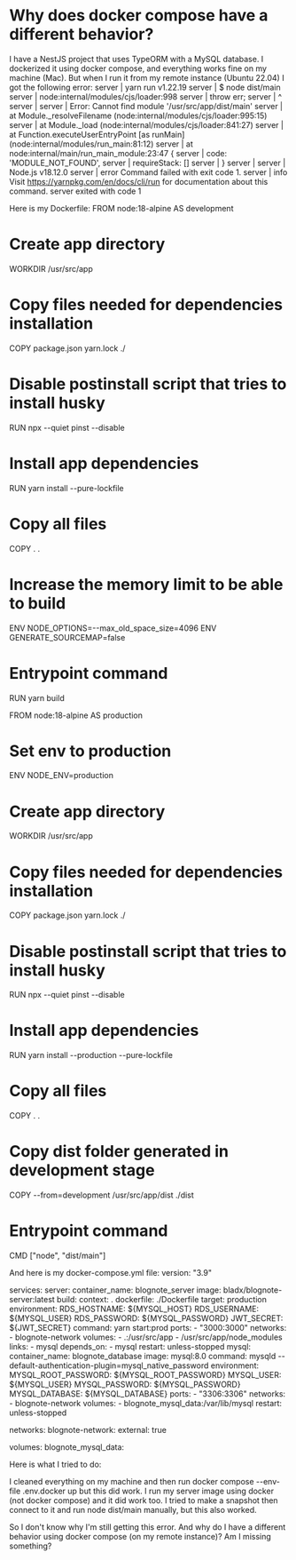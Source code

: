 
# Why does docker compose have a different behavior?

I have a NestJS project that uses TypeORM with a MySQL database.
I dockerized it using docker compose, and everything works fine on my machine (Mac).
But when I run it from my remote instance (Ubuntu 22.04) I got the following error:
server    | yarn run v1.22.19
server    | $ node dist/main
server    | node:internal/modules/cjs/loader:998
server    |   throw err;
server    |   ^
server    | 
server    | Error: Cannot find module '/usr/src/app/dist/main'
server    |     at Module._resolveFilename (node:internal/modules/cjs/loader:995:15)
server    |     at Module._load (node:internal/modules/cjs/loader:841:27)
server    |     at Function.executeUserEntryPoint [as runMain] (node:internal/modules/run_main:81:12)
server    |     at node:internal/main/run_main_module:23:47 {
server    |   code: 'MODULE_NOT_FOUND',
server    |   requireStack: []
server    | }
server    | 
server    | Node.js v18.12.0
server    | error Command failed with exit code 1.
server    | info Visit https://yarnpkg.com/en/docs/cli/run for documentation about this command.
server exited with code 1

Here is my Dockerfile:
FROM node:18-alpine AS development

# Create app directory
WORKDIR /usr/src/app

# Copy files needed for dependencies installation
COPY package.json yarn.lock ./ 

# Disable postinstall script that tries to install husky
RUN npx --quiet pinst --disable

# Install app dependencies
RUN yarn install --pure-lockfile

# Copy all files
COPY . .

# Increase the memory limit to be able to build
ENV NODE_OPTIONS=--max_old_space_size=4096
ENV GENERATE_SOURCEMAP=false

# Entrypoint command
RUN yarn build


FROM node:18-alpine AS production

# Set env to production
ENV NODE_ENV=production

# Create app directory
WORKDIR /usr/src/app

# Copy files needed for dependencies installation
COPY package.json yarn.lock ./ 

# Disable postinstall script that tries to install husky
RUN npx --quiet pinst --disable

# Install app dependencies
RUN yarn install --production --pure-lockfile

# Copy all files
COPY . .

# Copy dist folder generated in development stage
COPY --from=development /usr/src/app/dist ./dist

# Entrypoint command
CMD ["node", "dist/main"]

And here is my docker-compose.yml file:
version: "3.9"

services:
  server:
    container_name: blognote_server
    image: bladx/blognote-server:latest
    build:
      context: .
      dockerfile: ./Dockerfile
      target: production
    environment:
      RDS_HOSTNAME: ${MYSQL_HOST}
      RDS_USERNAME: ${MYSQL_USER}
      RDS_PASSWORD: ${MYSQL_PASSWORD}
      JWT_SECRET: ${JWT_SECRET}
    command: yarn start:prod
    ports:
      - "3000:3000"
    networks:
      - blognote-network
    volumes:
      - .:/usr/src/app
      - /usr/src/app/node_modules
    links:
      - mysql
    depends_on:
      - mysql
    restart: unless-stopped
  mysql:
    container_name: blognote_database
    image: mysql:8.0
    command: mysqld --default-authentication-plugin=mysql_native_password
    environment:
      MYSQL_ROOT_PASSWORD: ${MYSQL_ROOT_PASSWORD}
      MYSQL_USER: ${MYSQL_USER}
      MYSQL_PASSWORD: ${MYSQL_PASSWORD}
      MYSQL_DATABASE: ${MYSQL_DATABASE}
    ports:
      - "3306:3306"
    networks:
      - blognote-network
    volumes:
      - blognote_mysql_data:/var/lib/mysql
    restart: unless-stopped

networks:
    blognote-network:
      external: true

volumes:
  blognote_mysql_data:

Here is what I tried to do:

I cleaned everything on my machine and then run docker compose --env-file .env.docker up but this did work.
I run my server image using docker (not docker compose) and it did work too.
I tried to make a snapshot then connect to it and run node dist/main manually, but this also worked.

So I don't know why I'm still getting this error.
And why do I have a different behavior using docker compose (on my remote instance)?
Am I missing something?

        
